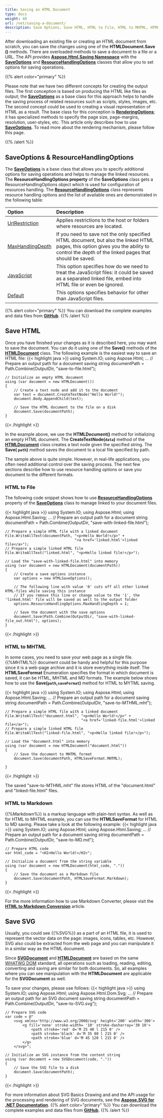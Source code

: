 ```yaml
---
title: Saving an HTML Document
type: docs
weight: 40
url: /net/saving-a-document/
description: Save Options, Save HTML, HTML to File, HTML to MHTML, HTML to Markdown, Save SVG
---
```


 After downloading an existing file or creating an HTML document from scratch, you can save the changes using one of the **HTMLDocument.Save ()** methods. There are overloaded methods to save a document to a file or a URL. The API provides **[Aspose.Html.Saving Namespace](https://apireference.aspose.com/html/net/aspose.html.saving)** with the [**SaveOptions**](https://apireference.aspose.com/net/html/aspose.html.saving/saveoptions)  and **[ResourceHandlingOptions](https://apireference.aspose.com/html/net/aspose.html.saving/resourcehandlingoptions)** classes that allow you to set options for saving operations.

{{% alert color="primary" %}} 

Please note that we have two different concepts for creating the output files. The first conception is based on producing the HTML like files as output; the [**SaveOptions**](https://apireference.aspose.com/net/html/aspose.html.saving/saveoptions) as a base class for this approach helps to handle the saving process of related resources such as scripts, styles, images, etc. The second concept could be used to creating a visual representation of HTML as a result. The base class for this conception is [**RenderingOptions**](https://apireference.aspose.com/net/html/aspose.html.rendering/renderingoptions); it has specialized methods to specify the page size, page-margins, resolution, user-styles, etc. This article only describes how to use [**SaveOptions**](https://apireference.aspose.com/net/html/aspose.html.saving/saveoptions). To read more about the rendering mechanism, please follow this page.

{{% /alert %}} 
##  **SaveOptions & ResourceHandlingOptions** 
The [**SaveOptions**](https://apireference.aspose.com/net/html/aspose.html.saving/saveoptions) is a base class that allows you  to specify additional options for saving operations and helps to manage the linked resources.  The **ResourceHandlingOptions property**  of the **SaveOptions** class gets a ResourceHandlingOptions object which is used for configuration of resources handling. The **[ResourceHandlingOptions](https://apireference.aspose.com/html/net/aspose.html.saving/resourcehandlingoptions)** class represents resource handling options and the list of available ones are demonstrated in the following table:

|**Option**|**Description**|
| :- | :- |
|[UrlRestriction](https://apireference.aspose.com/net/html/aspose.html.saving/resourcehandlingoptions/properties/urlrestriction)|Applies restrictions to the host or folders where resources are located.|
|[MaxHandlingDepth](https://apireference.aspose.com/net/html/aspose.html.saving/resourcehandlingoptions/properties/maxhandlingdepth)|If you need to save not the only specified HTML document, but also the linked HTML pages, this option gives you the ability to control the depth of the linked pages that should be saved.|
|[JavaScript](https://apireference.aspose.com/net/html/aspose.html.saving/resourcehandlingoptions/properties/javascript)|This option specifies how do we need to treat the JavaScript files: it could be saved as a separated linked file, embed into HTML file or even be ignored.|
|[Default](https://apireference.aspose.com/net/html/aspose.html.saving/resourcehandlingoptions/properties/default)|This options specifies behavior for other than JavaScript files. |

{{% alert color="primary" %}} 
You can download the complete examples and data files from [**GitHub**](https://github.com/aspose-html/Aspose.HTML-Documentation). 
{{% /alert %}}  
## **Save HTML**
Once you have finished your changes as it is described here, you may want to save the document. You can do it using one of the **Save()** methods of the [**HTMLDocument**](https://apireference.aspose.com/html/net/aspose.html/htmldocument) class. The following example is the easiest way to save an HTML file:
{{< highlight java >}}
using System.IO;
using Aspose.Html;
...
    // Prepare an output path for a document saving
	string documentPath = Path.Combine(OutputDir, "save-to-file.html");    

    // Initialize an empty HTML document
    using (var document = new HTMLDocument())
    {
        // Create a text node and add it to the document
        var text = document.CreateTextNode("Hello World!");
        document.Body.AppendChild(text);
    
        // Save the HTML document to the file on a disk
        document.Save(documentPath);
    }
{{< /highlight >}}

In the example above, we use the **HTMLDocument()** method for initializing an empty HTML document. The **CreateTextNode(`data`)** method of the [**HTMLDocument**](https://apireference.aspose.com/html/net/aspose.html/htmldocument) class  creates a text node given the specified string. The **Save( `path`)** method saves the document to a local file specified by path.

The sample above is quite simple. However, in real-life applications, you often need additional control over the saving process. The next few sections describe how to use resource handling options or save you document to the different formats.

### **HTML to File**
The following code snippet shows how to use [**ResourceHandlingOptions**](https://apireference.aspose.com/net/html/aspose.html.saving/saveoptions/properties/resourcehandlingoptions) property of the  [**SaveOptions**](https://apireference.aspose.com/net/html/aspose.html.saving/saveoptions) class to manage linked to your document files.

{{< highlight java >}}
using System.IO;
using Aspose.Html;
using Aspose.Html.Saving;
...
    // Prepare an output path for a document
    string documentPath = Path.Combine(OutputDir, "save-with-linked-file.html");

    // Prepare a simple HTML file with a linked document
    File.WriteAllText(documentPath, "<p>Hello World!</p>" +
                                    "<a href='linked.html'>linked file</a>");
    // Prepare a simple linked HTML file
    File.WriteAllText("linked.html", "<p>Hello linked file!</p>");
    
    // Load the "save-with-linked-file.html" into memory
    using (var document = new HTMLDocument(documentPath))
    {
        // Create a save options instance
        var options = new HTMLSaveOptions();
    
        // The following line with value '0' cuts off all other linked HTML-files while saving this instance
        // If you remove this line or change value to the '1', the 'linked.html' file will be saved as well to the output folder
        options.ResourceHandlingOptions.MaxHandlingDepth = 1;
    
        // Save the document with the save options
        document.Save(Path.Combine(OutputDir, "save-with-linked-file_out.html"), options);
    }
{{< /highlight >}}

### **HTML to MHTML**
In some cases, you need to save your web page as a single file.  {{%MHTML%}} document could be handy and helpful for this purpose since it is a web-page archive and it is store everything inside itself.
The **HTMLSaveFormat** Enumeration specifies the format in which document is saved, it can be HTML, MHTML and MD formats. The example below shows how to use the **Save(`path`,`saveFormat`)** method for HTML to MYTML saving.

{{< highlight java >}}
using System.IO;
using Aspose.Html;
using Aspose.Html.Saving;
...
    // Prepare an output path for a document saving
    string documentPath = Path.Combine(OutputDir, "save-to-MTHML.mht");

    // Prepare a simple HTML file with a linked document
    File.WriteAllText("document.html", "<p>Hello World!</p>" +
                                       "<a href='linked-file.html'>linked file</a>");
    // Prepare a simple linked HTML file
    File.WriteAllText("linked-file.html", "<p>Hello linked file!</p>");
    
    // Load the "document.html" into memory
    using (var document = new HTMLDocument("document.html"))
    {
        // Save the document to MHTML format
        document.Save(documentPath, HTMLSaveFormat.MHTML);
    
    }
{{< /highlight >}}

The saved "save-to-MTHML.mht" file stores HTML of the "document.html" and "linked-file.html" files.

### **HTML to Markdown**
{{%Markdown%}} is a markup language with plain-text syntax. As well as for HTML to MHTML example, you can use the **HTMLSaveFormat** for HTML to MD saving. Please take a look at the following example:
{{< highlight java >}}
using System.IO;
using Aspose.Html;
using Aspose.Html.Saving;
...
    // Prepare an output path for a document saving
    string documentPath = Path.Combine(OutputDir, "save-to-MD.md");

    // Prepare HTML code
    var html_code = "<H2>Hello World!</H2>";
    
    // Initialize a document from the string variable
    using (var document = new HTMLDocument(html_code, "."))
    {
        // Save the document as a Markdown file
        document.Save(documentPath, HTMLSaveFormat.Markdown);
    }
{{< /highlight >}}

For the more information how to use Markdown Converter, please visit the [**HTML to Markdown Conversion**](/html/net/html-to-markdown-conversion/) article.
## **Save SVG**
Usually, you could see  {{%SVG%}}  as a part of an HTML file, it is used to represent the vector data on the page: images, icons, tables, etc. However, SVG also could be extracted from the web page and you can manipulate it in a similar way as the HTML document.

Since [**SVGDocument**](https://apireference.aspose.com/net/html/aspose.html.dom.svg/svgdocument) and [**HTMLDocument**](https://apireference.aspose.com/net/html/aspose.html/htmldocument) are based on the same [WHATWG DOM](https://dom.spec.whatwg.org/) standard, all operations such as loading, reading, editing, converting and saving are similar for both documents. So, all examples where you can see manipulation with the **HTMLDocument** are applicable for the **SVGDocument** as well.

To save your changes, please use follows:
{{< highlight java >}}
using System.IO;
using Aspose.Html;
using Aspose.Html.Dom.Svg;
...
    // Prepare an output path for an SVG document saving
    string documentPath = Path.Combine(OutputDir, "save-to-SVG.svg");

    // Prepare SVG code
    var code = @"
        <svg xmlns='http://www.w3.org/2000/svg' height='200' width='300'>
            <g fill='none' stroke-width= '10' stroke-dasharray='30 10'>
                <path stroke='red' d='M 25 40 l 215 0' />
                <path stroke='black' d='M 35 80 l 215 0' />
                <path stroke='blue' d='M 45 120 l 215 0' />
            </g>
        </svg>";
    
    // Initialize an SVG instance from the content string
    using (var document = new SVGDocument(code, "."))
    {
        // Save the SVG file to a disk
        document.Save(documentPath);
    }
{{< /highlight >}}

For more information about SVG Basics Drawing and and the API usage for the processing and rendering of SVG documents, see the [**Aspose.SVG for .NET Documentation**](https://docs.aspose.com/svg/net/).
{{% alert color="primary" %}} 
You can download the complete examples and data files from [**GitHub**](https://github.com/aspose-html/Aspose.HTML-Documentation). 
{{% /alert %}}  




